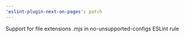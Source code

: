 ```yaml
---
'eslint-plugin-next-on-pages': patch
---
```


Support for file extensions .mjs in no-unsupported-configs ESLint rule
